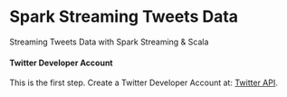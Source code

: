 # Spark Streaming Tweets Data
Streaming Tweets Data with Spark Streaming &amp; Scala

#### Twitter Developer Account
This is the first step. Create a Twitter Developer Account at: [Twitter API](https://developer.twitter.com/en).